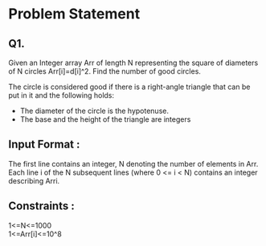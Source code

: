 # Problem Statement
## Q1.
Given an Integer array Arr of length N representing the square of diameters of N circles Arr[i]=d[i]^2. Find the number of good circles.

The circle is considered good if there is a right-angle triangle that can be put in it and the following holds:

- The diameter of the circle is the hypotenuse.
- The base and the height of the triangle are integers

## Input Format :

The first line contains an integer, N denoting the number of elements in Arr.<br>
Each line i of the N subsequent lines (where 0 <= i < N) contains an integer describing Arri.

## Constraints :

1<=N<=1000<br>
1<=Arr[i]<=10^8